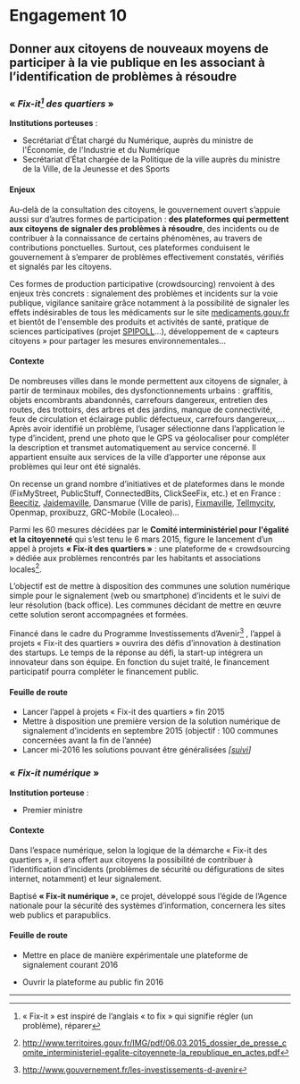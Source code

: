 # Engagement 10

## Donner aux citoyens de nouveaux moyens de participer à la vie publique en les associant à l’identification de problèmes à résoudre

### « _Fix-it[^1] des quartiers_ »

**Institutions porteuses** :
- Secrétariat d'État chargé du Numérique, auprès du ministre de l'Économie, de l'Industrie et du Numérique
- Secrétariat d’État chargée de la Politique de la ville auprès du ministre de la Ville, de la Jeunesse et des Sports

#### Enjeux

Au-delà de la consultation des citoyens, le gouvernement ouvert s’appuie aussi sur d’autres
formes de participation : **des plateformes qui permettent aux citoyens de signaler des
problèmes à résoudre**, des incidents ou de contribuer à la connaissance de certains
phénomènes, au travers de contributions ponctuelles. Surtout, ces plateformes conduisent le
gouvernement à s’emparer de problèmes effectivement constatés, vérifiés et signalés par les
citoyens.

Ces formes de production participative (crowdsourcing) renvoient à des enjeux très
concrets : signalement des problèmes et incidents sur la voie publique, vigilance sanitaire
grâce notamment à la possibilité de signaler les effets indésirables de tous les médicaments
sur le site [medicaments.gouv.fr](http://www.medicaments.gouv.fr/) et bientôt de l'ensemble des produits et activités de santé,
pratique de sciences participatives (projet [SPIPOLL](http://www.spipoll.org/)…), développement de « capteurs
citoyens » pour partager les mesures environnementales…

#### Contexte

De nombreuses villes dans le monde permettent aux citoyens de signaler, à partir de
terminaux mobiles, des dysfonctionnements urbains : graffitis, objets encombrants
abandonnés, carrefours dangereux, entretien des routes, des trottoirs, des arbres et des
jardins, manque de connectivité, feux de circulation et éclairage public défectueux,
carrefours dangereux,... Après avoir identifié un problème, l’usager sélectionne dans
l’application le type d’incident, prend une photo que le GPS va géolocaliser pour compléter
la description et transmet automatiquement au service concerné. Il appartient ensuite aux
services de la ville d’apporter une réponse aux problèmes qui leur ont été signalés.

On recense un grand nombre d’initiatives et de plateformes dans le monde (FixMyStreet,
PublicStuff, ConnectedBits, ClickSeeFix, etc.) et en France : [Beecitiz](http://www.beecitiz.com/), [Jaidemaville](http://jaidemaville.com/), Dansmarue
(Ville de paris), [Fixmaville](http://www.fixmaville.fr/), [Tellmycity](http://www.tellmycity.com/), Openmap, proxibuzz, GRC-Mobile (Localeo)…

Parmi les 60 mesures décidées par le **Comité interministériel pour l'égalité et la citoyenneté**
qui s’est tenu le 6 mars 2015, figure le lancement d’un appel à projets **« Fix-it des quartiers »** :
une plateforme de « crowdsourcing » dédiée aux problèmes rencontrés par les habitants et
associations locales[^2].

L’objectif est de mettre à disposition des communes une solution numérique simple pour le
signalement (web ou smartphone) d’incidents et le suivi de leur résolution (back office). Les
communes décidant de mettre en œuvre cette solution seront accompagnées et formées.

Financé dans le cadre du Programme Investissements d’Avenir[^3] , l’appel à projets « Fix-it des
quartiers » ouvrira des défis d’innovation à destination des startups. Le temps de la réponse
au défi, la start-up intégrera un innovateur dans son équipe. En fonction du sujet traité, le
financement participatif pourra compléter le financement public.

#### Feuille de route
      
- Lancer l’appel à projets « Fix-it des quartiers » fin 2015
- Mettre à disposition une première version de la solution numérique de signalement d’incidents en septembre 2015 (objectif : 100 communes concernées avant la fin de l’année)
- Lancer mi-2016 les solutions pouvant être généralisées
      _[[suivi](https://git.framasoft.org/etalab/suivi/issues/140)]_

### « _Fix-it numérique_ »

**Institution porteuse** :
- Premier ministre

#### Contexte

Dans l’espace numérique, selon la logique de la démarche « Fix-it des quartiers », il sera offert
aux citoyens la possibilité de contribuer à l’identification d’incidents (problèmes de sécurité
ou défigurations de sites internet, notamment) et leur signalement.

Baptisé **« Fix-it numérique »**, ce projet, développé sous l’égide de l’Agence nationale pour la
sécurité des systèmes d’information, concernera les sites web publics et parapublics.

#### Feuille de route

- Mettre en place de manière expérimentale une plateforme de signalement courant
2016

- Ouvrir la plateforme au public fin 2016

----

[^1]:  « Fix-it » est inspiré de l’anglais « to fix » qui signifie régler (un problème), réparer

[^2]: http://www.territoires.gouv.fr/IMG/pdf/06.03.2015_dossier_de_presse_comite_interministeriel-egalite-citoyennete-la_republique_en_actes.pdf

[^3]: http://www.gouvernement.fr/les-investissements-d-avenir